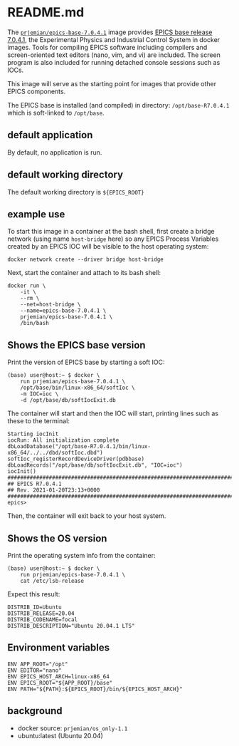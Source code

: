 # README.md

The [`prjemian/epics-base-7.0.4.1`](https://hub.docker.com/r/prjemian/epics-base-7.0.4.1/tags)
image provides 
[EPICS base release 7.0.4.1](https://epics.anl.gov/base/R7-0/4.php),
the Experimental Physics and Industrial Control System in docker images.
Tools for compiling EPICS software including compilers and
screen-oriented text editors (nano, vim, and vi) are included.
The screen program is also included for running detached console
sessions such as IOCs.

This image will serve as the starting point for images 
that provide other EPICS components.

The EPICS base is installed (and compiled) in directory: 
`/opt/base-R7.0.4.1` which is soft-linked to `/opt/base`.

## default application

By default, no application is run.

## default working directory

The default working directory is `${EPICS_ROOT}`

## example use

To start this image in a container at the bash shell, first create
a bridge network (using name `host-bridge` here) so any EPICS Process 
Variables created by an EPICS IOC will
be visible to the host operating system:

    docker network create --driver bridge host-bridge

Next, start the container and attach to its bash shell:

    docker run \
        -it \
        --rm \
        --net=host-bridge \
        --name=epics-base-7.0.4.1 \
        prjemian/epics-base-7.0.4.1 \
        /bin/bash

## Shows the EPICS base version

Print the version of EPICS base by starting a soft IOC:

    (base) user@host:~ $ docker \
        run prjemian/epics-base-7.0.4.1 \
        /opt/base/bin/linux-x86_64/softIoc \
        -m IOC=ioc \
        -d /opt/base/db/softIocExit.db

The container will start and then the IOC will start, printing lines
such as these to the terminal:

    Starting iocInit
    iocRun: All initialization complete
    dbLoadDatabase("/opt/base-R7.0.4.1/bin/linux-x86_64/../../dbd/softIoc.dbd")
    softIoc_registerRecordDeviceDriver(pdbbase)
    dbLoadRecords("/opt/base/db/softIocExit.db", "IOC=ioc")
    iocInit()
    ############################################################################
    ## EPICS R7.0.4.1
    ## Rev. 2021-01-20T23:13+0000
    ############################################################################
    epics>

Then, the container will exit back to your host system.

## Shows the OS version

Print the operating system info from the container:

    (base) user@host:~ $ docker \
        run prjemian/epics-base-7.0.4.1 \
        cat /etc/lsb-release

Expect this result:

    DISTRIB_ID=Ubuntu
    DISTRIB_RELEASE=20.04
    DISTRIB_CODENAME=focal
    DISTRIB_DESCRIPTION="Ubuntu 20.04.1 LTS"


## Environment variables

```
ENV APP_ROOT="/opt"
ENV EDITOR="nano"
ENV EPICS_HOST_ARCH=linux-x86_64
ENV EPICS_ROOT="${APP_ROOT}/base"
ENV PATH="${PATH}:${EPICS_ROOT}/bin/${EPICS_HOST_ARCH}"
```


## background

* docker source: `prjemian/os_only-1.1`
* ubuntu:latest (Ubuntu 20.04)
